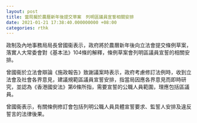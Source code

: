 ```yaml
---
layout: post
title: 當局擬於農曆新年後提交草案　列明區議員宣誓相關安排
date: 2021-01-21 17:38:40.000000000 +08:00
categories: rthk
---
```


政制及內地事務局局長曾國衞表示，政府將於農曆新年後向立法會提交條例草案，落實人大常委會對《基本法》104條的解釋，條例草案會列明區議員宣誓的相關安排。

曾國衞於立法會辯論《施政報告》致謝議案時表示，政府考慮修訂法例時，收到立法會及社會各界意見，建議規範區議員宣誓安排，指當局因應各界意見而即時研究，並認為《香港國安法》第6條所指，需要宣誓的公職人員範圍，理應包括區議員。

曾國衞表示，有關條例修訂會包括列明公職人員具體宣誓要求、監誓人安排及違反誓言的法律後果。
